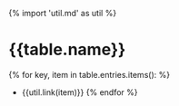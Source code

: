 {% import 'util.md' as util %}

# {{table.name}}
{% for key, item in table.entries.items(): %}
* {{util.link(item)}}
{% endfor %}